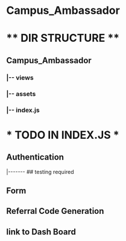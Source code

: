 # Campus_Ambassador

# ** DIR STRUCTURE **

## Campus_Ambassador
  ### |-- views
  ### |-- assets
  ### |-- index.js
  
# * TODO IN INDEX.JS *
 
  ## Authentication
  |------- ## testing required
  ## Form
  ## Referral Code Generation
  ## link to Dash Board
